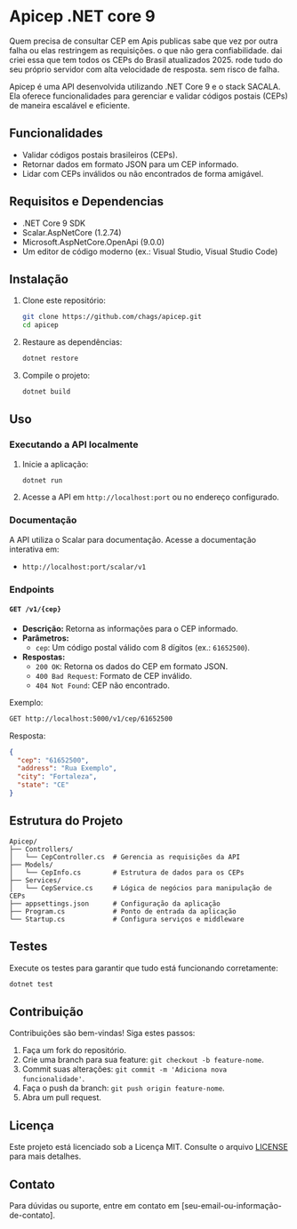# Apicep .NET core 9

Quem precisa de consultar CEP em Apis publicas sabe que vez por outra falha ou elas 
restringem as requisições. o que não gera confiabilidade. dai criei 
essa que tem todos os CEPs do Brasil atualizados 2025.
rode tudo do seu próprio servidor com alta velocidade de resposta.
sem risco de falha.


Apicep é uma API desenvolvida utilizando .NET Core 9 e o stack SACALA. 
Ela oferece funcionalidades para gerenciar e validar códigos postais (CEPs) 
de maneira escalável e eficiente.

## Funcionalidades
- Validar códigos postais brasileiros (CEPs).
- Retornar dados em formato JSON para um CEP informado.
- Lidar com CEPs inválidos ou não encontrados de forma amigável.

## Requisitos e Dependencias
- .NET Core 9 SDK
- Scalar.AspNetCore (1.2.74)
- Microsoft.AspNetCore.OpenApi (9.0.0)
- Um editor de código moderno (ex.: Visual Studio, Visual Studio Code)

## Instalação
1. Clone este repositório:
   ```bash
   git clone https://github.com/chags/apicep.git
   cd apicep
   ```
2. Restaure as dependências:
   ```bash
   dotnet restore
   ```
3. Compile o projeto:
   ```bash
   dotnet build
   ```

## Uso

### Executando a API localmente
1. Inicie a aplicação:
   ```bash
   dotnet run
   ```
2. Acesse a API em `http://localhost:port` ou no endereço configurado.

### Documentação
A API utiliza o Scalar para documentação. Acesse a documentação interativa em:
- `http://localhost:port/scalar/v1`


### Endpoints
#### `GET /v1/{cep}`
- **Descrição:** Retorna as informações para o CEP informado.
- **Parâmetros:**
  - `cep`: Um código postal válido com 8 dígitos (ex.: `61652500`).
- **Respostas:**
  - `200 OK`: Retorna os dados do CEP em formato JSON.
  - `400 Bad Request`: Formato de CEP inválido.
  - `404 Not Found`: CEP não encontrado.

Exemplo:
```bash
GET http://localhost:5000/v1/cep/61652500
```
Resposta:
```json
{
  "cep": "61652500",
  "address": "Rua Exemplo",
  "city": "Fortaleza",
  "state": "CE"
}
```

## Estrutura do Projeto
```
Apicep/
├── Controllers/
│   └── CepController.cs  # Gerencia as requisições da API
├── Models/
│   └── CepInfo.cs        # Estrutura de dados para os CEPs
├── Services/
│   └── CepService.cs     # Lógica de negócios para manipulação de CEPs
├── appsettings.json      # Configuração da aplicação
├── Program.cs            # Ponto de entrada da aplicação
└── Startup.cs            # Configura serviços e middleware
```

## Testes
Execute os testes para garantir que tudo está funcionando corretamente:
```bash
dotnet test
```

## Contribuição
Contribuições são bem-vindas! Siga estes passos:
1. Faça um fork do repositório.
2. Crie uma branch para sua feature: `git checkout -b feature-nome`.
3. Commit suas alterações: `git commit -m 'Adiciona nova funcionalidade'`.
4. Faça o push da branch: `git push origin feature-nome`.
5. Abra um pull request.

## Licença
Este projeto está licenciado sob a Licença MIT. Consulte o arquivo [LICENSE](LICENSE) para mais detalhes.

## Contato
Para dúvidas ou suporte, entre em contato em [seu-email-ou-informação-de-contato].

